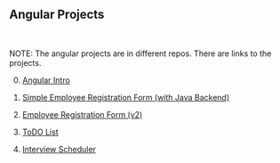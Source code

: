 ## Angular Projects
<br>

NOTE: The angular projects are in different repos. There are links to the projects.

0. [Angular Intro](the-app)

1. [Simple Employee Registration Form (with Java Backend)](https://github.com/thisisakhilmurali/employee-registration-form)

2. [Employee Registration Form (v2)](https://github.com/thisisakhilmurali/employee-registration-form-v2)

3. [ToDO List](https://github.com/thisisakhilmurali/my-todo-list)

4. [Interview Scheduler](https://github.com/thisisakhilmurali/interview-scheduler)